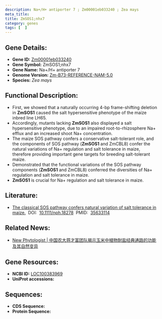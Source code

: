 ```yaml
---
description: Na+/H+ antiporter 7 ; Zm00001eb033240 ; Zea mays
meta_title:
title: ZmSOS1;nhx7
category: genes
tags: [  ]
---
```


## Gene Details:
- **Gene ID:**	[Zm00001eb033240](https://www.maizegdb.org/gene_center/gene/Zm00001eb033240)
- **Gene Symbol:** ZmSOS1;nhx7
- **Gene Name:** Na+/H+ antiporter 7
- **Genome Version:** [Zm-B73-REFERENCE-NAM-5.0](https://www.maizegdb.org/genome/assembly/Zm-B73-REFERENCE-NAM-5.0)
- **Species:** *Zea mays*

## Functional Description:
   - First, we showed that a naturally occurring 4-bp frame-shifting deletion in **ZmSOS1** caused the salt hypersensitive phenotype of the maize inbred line LH65.
   - Accordingly, mutants lacking **ZmSOS1** also displayed a salt hypersensitive phenotype, due to an impaired root-to-rhizosphere Na+ efflux and an increased shoot Na+ concentration.
   - The maize SOS pathway confers a conservative salt-tolerant role, and the components of SOS pathway (**ZmSOS1** and ZmCBL8) confer the natural variations of Na+ regulation and salt tolerance in maize, therefore providing important gene targets for breeding salt-tolerant maize.
   - Demonstrated that the functional variations of the SOS pathway components (**ZmSOS1** and ZmCBL8) conferred the diversities of Na+ regulation and salt tolerance in maize.
   - **ZmSOS1** is crucial for Na+ regulation and salt tolerance in maize.

## Literature:
   - [The classical SOS pathway confers natural variation of salt tolerance in maize.]( https://nph.onlinelibrary.wiley.com/doi/10.1111/nph.18278)&nbsp;&nbsp;DOI:&nbsp;&nbsp;[10.1111/nph.18278](https://nph.onlinelibrary.wiley.com/doi/10.1111/nph.18278)&nbsp;&nbsp;PMID:&nbsp;&nbsp;[35633114](https://pubmed.ncbi.nlm.nih.gov/35633114/)

## Related News:
   - [New Phytologist | 中国农大蒋才富团队揭示玉米中植物耐盐经典通路的功能及其自然变异](https://mp.weixin.qq.com/s?__biz=Mzg3MDEwNDEyMg==&mid=2247530166&idx=3&sn=28cb95166d3b678a62a6185ab29612ad&chksm=ce90dbe3f9e752f55bbe04c16cf4acb2f34f6b856ab9854b0fd6481d37b3451f12926af00a6a&scene=27#wechat_redirect)

## Gene Resources:
- **NCBI ID:** [LOC100383969](https://www.ncbi.nlm.nih.gov/gene/?term=LOC100383969)
- **UniProt accessions:** [](https://www.uniprot.org/uniprotkb//entry)

## Sequences:
- **CDS Sequence:**
- **Protein Sequence:**
